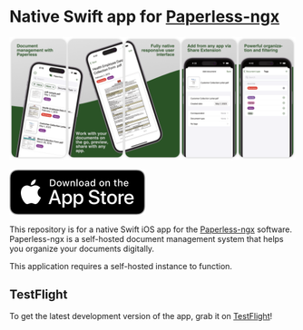 # Native Swift app for [Paperless-ngx](https://github.com/paperless-ngx/paperless-ngx)

[![](panorama.png)](https://apps.apple.com/app/swift-paperless/id6448698521)

[![](app_store.svg)](https://apps.apple.com/app/swift-paperless/id6448698521)


This repository is for a native Swift iOS app for the
[Paperless-ngx](https://github.com/paperless-ngx/paperless-ngx) software.
Paperless-ngx is a self-hosted document management system that helps you
organize your documents digitally.

This application requires a self-hosted instance to function.

## TestFlight

To get the latest development version of the app, grab it on 
[TestFlight](https://testflight.apple.com/join/bOpOdzwL)!
